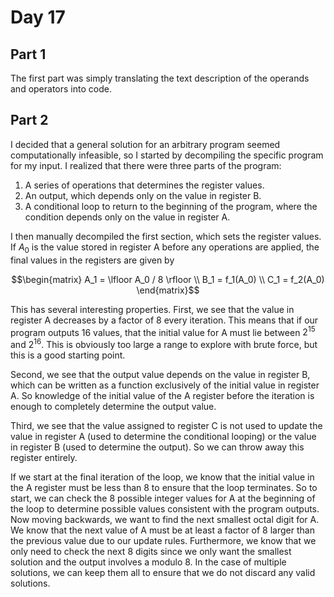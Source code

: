 # Day 17

## Part 1
The first part was simply translating the text description of the operands and operators into code.

## Part 2
I decided that a general solution for an arbitrary program seemed computationally infeasible, so I started by decompiling the specific program for my input. I realized that there were three parts of the program:
  1. A series of operations that determines the register values.
  2. An output, which depends only on the value in register B.
  3. A conditional loop to return to the beginning of the program, where the condition depends only on the value in register A.

I then manually decompiled the first section, which sets the register values. If $A_0$ is the value stored in register A before any operations are applied, the final values in the registers are given by
```math
\begin{matrix} A_1 = \lfloor A_0 / 8 \rfloor \\ B_1 = f_1(A_0) \\ C_1 = f_2(A_0) \end{matrix}
```
This has several interesting properties. First, we see that the value in register A decreases by a factor of 8 every iteration. This means that if our program outputs 16 values, that the initial value for A must lie between $2^{15}$ and $2^{16}$. This is obviously too large a range to explore with brute force, but this is a good starting point.

Second, we see that the output value depends on the value in register B, which can be written as a function exclusively of the initial value in register A. So knowledge of the initial value of the A register before the iteration is enough to completely determine the output value.

Third, we see that the value assigned to register C is not used to update the value in register A (used to determine the conditional looping) or the value in register B (used to determine the output). So we can throw away this register entirely.

If we start at the final iteration of the loop, we know that the initial value in the A register must be less than 8 to ensure that the loop terminates. So to start, we can check the 8 possible integer values for A at the beginning of the loop to determine possible values consistent with the program outputs. Now moving backwards, we want to find the next smallest octal digit for A. We know that the next value of A must be at least a factor of 8 larger than the previous value due to our update rules. Furthermore, we know that we only need to check the next 8 digits since we only want the smallest solution and the output involves a modulo 8. In the case of multiple solutions, we can keep them all to ensure that we do not discard any valid solutions.
